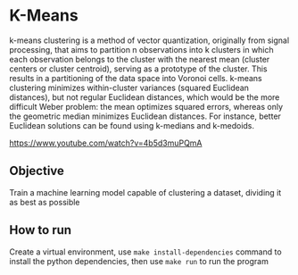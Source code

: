 # K-Means

k-means clustering is a method of vector quantization, originally from signal processing, that aims to partition n observations into k clusters in which each observation belongs to the cluster with the nearest mean (cluster centers or cluster centroid), serving as a prototype of the cluster. This results in a partitioning of the data space into Voronoi cells. k-means clustering minimizes within-cluster variances (squared Euclidean distances), but not regular Euclidean distances, which would be the more difficult Weber problem: the mean optimizes squared errors, whereas only the geometric median minimizes Euclidean distances. For instance, better Euclidean solutions can be found using k-medians and k-medoids.

https://www.youtube.com/watch?v=4b5d3muPQmA

## Objective

Train a machine learning model capable of clustering a dataset, dividing it as best as possible

## How to run

Create a virtual environment, use ```make install-dependencies``` command to install the python dependencies, then use ```make run``` to run the program